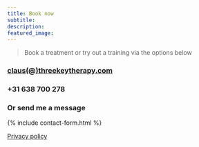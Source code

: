 ```yaml
---
title: Book now
subtitle: 
description:
featured_image: 
---
```


> Book a treatment or try out a training via the options below 

### [claus(@)threekeytherapy.com](mailto:claus@threekeytherapy.com)

### +31 638 700 278

### Or send me a message

{% include contact-form.html %}

[Privacy policy](../privacy-policy)

<!-- 
### Availability

Here are some times I am still available.
If none of these work for you, please reach out and we can find another time.

<iframe id="open-web-calendar" 
    style="background:url('https://raw.githubusercontent.com/niccokunzmann/open-web-calendar/master/static/img/loaders/circular-loader.gif') center center no-repeat;"
    src="https://open-web-calendar.hosted.quelltext.eu/calendar.html?controls=next&amp;controls=previous&amp;controls=date&amp;css=.dhx_cal_navline%2C%20.dhx_scale_bar%2C%20.dhx_cal_container%2C%20.dhx_cal_header%20%7Bbackground-color%3A%20%23FAF6DB%3B%7D%0A.event%2C%20.dhx_cal_tab.active%2C%20.dhx_cal_tab.active%3Ahover%20%7Bbackground-color%3A%20%237A1502%3B%7D%20.dhx_month_head%2C%20.dhx_cal_tab%2C%20.dhx_cal_today_button%20%7Bcolor%3A%20%237A1502%3B%7D%20.dhx_cal_tab%2C%20.dhx_cal_tab.active%20%7Bborder-color%3A%20%237A1502%3B%7D%0A&amp;date=2024-06-17&amp;ending_hour=21&amp;start_of_week=work&amp;starting_hour=9&amp;tab=week&amp;tabs=&amp;title=Three%20Key%20Therapy&amp;url=https%3A%2F%2Fcalendar.proton.me%2Fapi%2Fcalendar%2Fv1%2Furl%2FTRvI-ZEcquGcUPP8tER8_LPMspT7_paTXMhvnhc9fNPrII-TaDCWBH-FCe_btlIgLy09FdxK8rcPt6XR8WHIjg%3D%3D%2Fcalendar.ics%3FCacheKey%3DPaauEkjHUSNAseHgpyck8w%253D%253D%26PassphraseKey%3DeiqOz-sbYEbNs6I0Ezfqh0if2TS-7xoBvOdkKcPMvMo%253D&amp;url=https%3A%2F%2Fcalendar.proton.me%2Fapi%2Fcalendar%2Fv1%2Furl%2FC9e31OiEwrwLnSQqgIyGWi3nH0BYdsP50BYVTo4yKkX16djqh1lhnmp1XQogZ5HBkplV9oqSqeT7w4cUNaACyQ%3D%3D%2Fcalendar.ics%3FCacheKey%3Dz5igutrCBVbqfOAomQrLIQ%253D%253D"
    sandbox="allow-scripts allow-same-origin allow-top-navigation"
    allowTransparency="true" scrolling="no" 
    frameborder="0" height="600px" width="100%"></iframe>
    
  -->